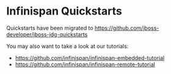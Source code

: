 Infinispan Quickstarts 
======================

Quickstarts have been migrated to <https://github.com/jboss-developer/jboss-jdg-quickstarts>

You may also want to take a look at our tutorials:
* <https://github.com/infinispan/infinispan-embedded-tutorial>
* <https://github.com/infinispan/infinispan-remote-tutorial>